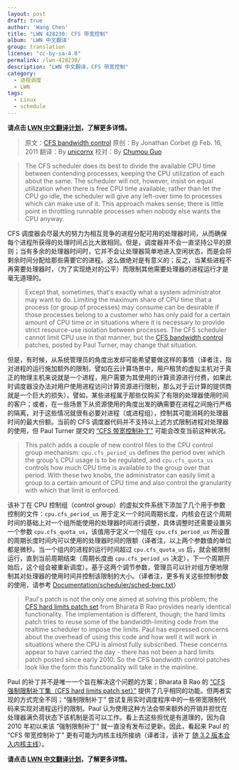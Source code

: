 ```yaml
---
layout: post
draft: true
author: 'Wang Chen'
title: "LWN 428230: CFS 带宽控制"
album: 'LWN 中文翻译'
group: translation
license: "cc-by-sa-4.0"
permalink: /lwn-428230/
description: "LWN 中文翻译，CFS 带宽控制"
category:
  - 进程调度
  - LWN
tags:
  - Linux
  - schedule
---
```


**请点击 [LWN 中文翻译计划](/lwn)，了解更多详情。**

> 原文：[CFS bandwidth control](https://lwn.net/Articles/428230/)
> 原创：By Jonathan Corbet @ Feb. 16, 2011
> 翻译：By [unicornx](https://github.com/unicornx)
> 校对：By [Chumou Guo](https://github.com/simowce)

> The CFS scheduler does its best to divide the available CPU time between contending processes, keeping the CPU utilization of each about the same. The scheduler will not, however, insist on equal utilization when there is free CPU time available; rather than let the CPU go idle, the scheduler will give any left-over time to processes which can make use of it. This approach makes sense; there is little point in throttling runnable processes when nobody else wants the CPU anyway.

CFS 调度器会尽最大的努力为相互竞争的进程分配可用的处理器时间，从而确保每个进程所获得的处理时间占比大致相同。但是，调度器并不会一直坚持公平的原则；当有多余的处理器时间时，它并不会让处理器简单地进入空闲状态，而是会将剩余时间分配给那些需要它的进程。这么做绝对是有意义的；反之，当某些进程不再需要处理器时，（为了实现绝对的公平）而限制其他需要处理器的进程运行才是毫无道理的。

> Except that, sometimes, that's exactly what a system administrator may want to do. Limiting the maximum share of CPU time that a process (or group of processes) may consume can be desirable if those processes belong to a customer who has only paid for a certain amount of CPU time or in situations where it is necessary to provide strict resource-use isolation between processes. The CFS scheduler cannot limit CPU use in that manner, but the [CFS bandwidth control](https://lwn.net/Articles/428175/) patches, posted by Paul Turner, may change that situation.

但是，有时候，从系统管理员的角度出发却可能希望要做这样的事情（译者注，指对进程的运行施加额外的限制，譬如在云计算场景中，用户租赁的虚拟主机对于真正的物理主机来说就是一个进程，用户需要为其使用的计算资源进行付费，如果此时调度器没办法对用户使用进程访问计算资源进行限制，那么对于云计算的提供商就是一个巨大的损失）。譬如，某些进程属于那些仅购买了有限的处理器使用时间的客户；或者，在一些场景下从资源使用的角度出发的确需要在进程之间施行严格的隔离，对于这些情况就很有必要对进程（或进程组），控制其可能消耗的处理器时间的最大份额。当前的 CFS 调度器代码并不支持以上述方式限制进程对处理器的使用，但 Paul Turner 提交的 [“CFS 带宽控制补丁”][1] 可能会改变当前这种状况。

> This patch adds a couple of new control files to the CPU control group mechanism: `cpu.cfs_period_us` defines the period over which the group's CPU usage is to be regulated, and `cpu.cfs_quota_us` controls how much CPU time is available to the group over that period. With these two knobs, the administrator can easily limit a group to a certain amount of CPU time and also control the granularity with which that limit is enforced.

该补丁在 CPU 控制组（control group）的虚拟文件系统下添加了几个用于参数控制的文件：`cpu.cfs_period_us` 用于定义一个时间周期长度，内核会在这个周期时间的基础上对一个组所能使用的处理器时间进行调整，具体调整时还需要设置另一个参数 `cpu.cfs_quota_us`，该值用于定义一个组在 `cpu.cfs_period_us` 所设置的周期长度时间内可以使用的处理器时间的限额（译者注，以上两个参数值的单位都是微秒。当一个组内的进程的运行时间超过 `cpu.cfs_quota_us` 后，就会被限制运行，直到当前周期结束（周期长度由 `cpu.cfs_period_us` 决定），下一个周期开始后，这个组会被重新调度）。基于这两个调节参数，管理员可以针对组方便地限制其对处理器的使用时间并控制该限制的大小。（译者注，更多有关这些控制参数的使用，请参考 [Documentation/scheduler/sched-bwc.txt][2]）

> Paul's patch is not the only one aimed at solving this problem; the [CFS hard limits patch set](https://lwn.net/Articles/368685/) from Bharata B Rao provides nearly identical functionality. The implementation is different, though; the hard limits patch tries to reuse some of the bandwidth-limiting code from the realtime scheduler to impose the limits. Paul has expressed concerns about the overhead of using this code and how well it will work in situations where the CPU is almost fully subscribed. These concerns appear to have carried the day - there has not been a hard limits patch posted since early 2010. So the CFS bandwidth control patches look like the form this functionality will take in the mainline.

Paul 的补丁并不是唯一一个旨在解决这个问题的方案；Bharata B Rao 的 [“CFS 强制限制补丁集（CFS hard limits patch set）”][3] 提供了几乎相同的功能。但两者实现的方式完全不同；“强制限制补丁” 尝试复用实时调度程序中的一些带宽限制代码来实现对进程运行的限制。Paul 认为使用这种方法会带来额外的开销并担忧在处理器满负荷状态下该机制是否可以工作。看上去这些担忧是有道理的，因为自 2010 年初以来该 “强制限制补丁” 就一直没有发布过更新。因此，看起来 Paul 的 “CFS 带宽控制补丁” 更有可能为内核主线所接纳（译者注，该补丁 [随 3.2 版本合入内核主线][4]）。

**请点击 [LWN 中文翻译计划](/lwn)，了解更多详情。**

[1]: https://lwn.net/Articles/428175/
[2]: https://git.kernel.org/pub/scm/linux/kernel/git/torvalds/linux.git/tree/Documentation/scheduler/sched-bwc.txt?id=HEAD
[3]: https://lwn.net/Articles/368685/
[4]: https://kernelnewbies.org/Linux_3.2#Process_bandwith_controller
